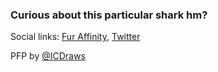 ### Curious about this particular shark hm?
Social links:
[Fur Affinity](https://www.furaffinity.net/user/jososhark), [Twitter](https://twitter.com/JosoShark)


PFP by [@ICDraws](https://twitter.com/ICDraws)
<!---
JosoShark/JosoShark is a ✨ special ✨ repository because its `README.md` (this file) appears on your GitHub profile.
You can click the Preview link to take a look at your changes.
--->
